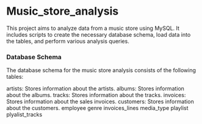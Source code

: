 # Music_store_analysis

This project aims to analyze data from a music store using MySQL. It includes scripts to create the necessary database schema, load data into the tables, and perform various analysis queries.

### Database Schema
The database schema for the music store analysis consists of the following tables:

artists: Stores information about the artists.
albums: Stores information about the albums.
tracks: Stores information about the tracks.
invoices: Stores information about the sales invoices.
customers: Stores information about the customers.
employee
genre
invoices_lines
media_type
playlist
plyalist_tracks

